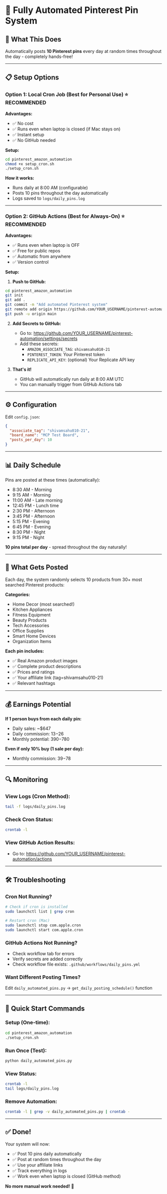 # 🤖 Fully Automated Pinterest Pin System

## 🎯 What This Does
Automatically posts **10 Pinterest pins** every day at random times throughout the day - completely hands-free!

---

## 📋 Setup Options

### Option 1: Local Cron Job (Best for Personal Use) ⭐ RECOMMENDED

**Advantages:**
- ✅ No cost
- ✅ Runs even when laptop is closed (if Mac stays on)
- ✅ Instant setup
- ✅ No GitHub needed

**Setup:**
```bash
cd pinterest_amazon_automation
chmod +x setup_cron.sh
./setup_cron.sh
```

**How it works:**
- Runs daily at 8:00 AM (configurable)
- Posts 10 pins throughout the day automatically
- Logs saved to `logs/daily_pins.log`

---

### Option 2: GitHub Actions (Best for Always-On) ⭐ RECOMMENDED

**Advantages:**
- ✅ Runs even when laptop is OFF
- ✅ Free for public repos
- ✅ Automatic from anywhere
- ✅ Version control

**Setup:**

1. **Push to GitHub:**
```bash
cd pinterest_amazon_automation
git init
git add .
git commit -m "Add automated Pinterest system"
git remote add origin https://github.com/YOUR_USERNAME/pinterest-automation.git
git push -u origin main
```

2. **Add Secrets to GitHub:**
   - Go to: https://github.com/YOUR_USERNAME/pinterest-automation/settings/secrets
   - Add these secrets:
     - `AMAZON_ASSOCIATE_TAG`: `shivamsahu010-21`
     - `PINTEREST_TOKEN`: Your Pinterest token
     - `REPLICATE_API_KEY`: (optional) Your Replicate API key

3. **That's it!**
   - GitHub will automatically run daily at 8:00 AM UTC
   - You can manually trigger from GitHub Actions tab

---

## ⚙️ Configuration

Edit `config.json`:
```json
{
  "associate_tag": "shivamsahu010-21",
  "board_name": "MCP Test Board",
  "posts_per_day": 10
}
```

---

## 📊 Daily Schedule

Pins are posted at these times (automatically):
- 8:30 AM - Morning
- 9:15 AM - Morning  
- 11:00 AM - Late morning
- 12:45 PM - Lunch time
- 2:30 PM - Afternoon
- 3:45 PM - Afternoon
- 5:15 PM - Evening
- 6:45 PM - Evening
- 8:30 PM - Night
- 9:15 PM - Night

**10 pins total per day** - spread throughout the day naturally!

---

## 🎯 What Gets Posted

Each day, the system randomly selects 10 products from 30+ most searched Pinterest products:

**Categories:**
- Home Decor (most searched!)
- Kitchen Appliances
- Fitness Equipment
- Beauty Products
- Tech Accessories
- Office Supplies
- Smart Home Devices
- Organization Items

**Each pin includes:**
- ✅ Real Amazon product images
- ✅ Complete product descriptions
- ✅ Prices and ratings
- ✅ Your affiliate link (tag=shivamsahu010-21)
- ✅ Relevant hashtags

---

## 💰 Earnings Potential

**If 1 person buys from each daily pin:**
- Daily sales: ~$647
- Daily commission: $13-$26
- Monthly potential: $390-$780

**Even if only 10% buy (1 sale per day):**
- Monthly commission: $39-$78

---

## 🔍 Monitoring

### View Logs (Cron Method):
```bash
tail -f logs/daily_pins.log
```

### Check Cron Status:
```bash
crontab -l
```

### View GitHub Action Results:
- Go to: https://github.com/YOUR_USERNAME/pinterest-automation/actions

---

## 🛠️ Troubleshooting

### Cron Not Running?
```bash
# Check if cron is installed
sudo launchctl list | grep cron

# Restart cron (Mac)
sudo launchctl stop com.apple.cron
sudo launchctl start com.apple.cron
```

### GitHub Actions Not Running?
- Check workflow tab for errors
- Verify secrets are added correctly
- Check workflow file exists: `.github/workflows/daily_pins.yml`

### Want Different Posting Times?
Edit `daily_automated_pins.py` → `get_daily_posting_schedule()` function

---

## 🚀 Quick Start Commands

### Setup (One-time):
```bash
cd pinterest_amazon_automation
./setup_cron.sh
```

### Run Once (Test):
```bash
python daily_automated_pins.py
```

### View Status:
```bash
crontab -l
tail logs/daily_pins.log
```

### Remove Automation:
```bash
crontab -l | grep -v daily_automated_pins.py | crontab -
```

---

## ✅ Done!

Your system will now:
- ✅ Post 10 pins daily automatically
- ✅ Post at random times throughout the day
- ✅ Use your affiliate links
- ✅ Track everything in logs
- ✅ Work even when laptop is closed (GitHub method)

**No more manual work needed!** 🎉

